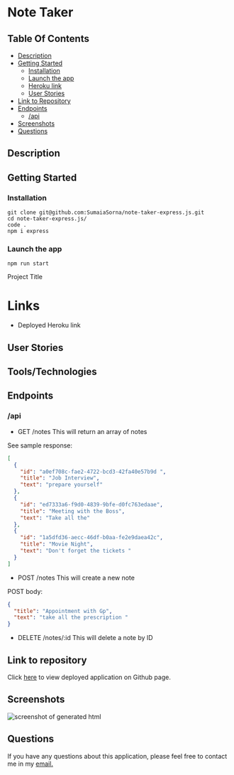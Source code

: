 # Note Taker

## Table Of Contents

- [Description](#description)
- [Getting Started](#getting-started)
  - [Installation](#installation)
  - [Launch the app](#launch-the-app)
  - [Heroku link](#heroku-link)
  - [User Stories](#user-stories)
- [Link to Repository](#link-to-repository)
- [Endpoints](#endpoints)
  - [/api](#api)
- [Screenshots](#screenshots)
- [Questions](#questions)

## Description

## Getting Started

### Installation

```
git clone git@github.com:SumaiaSorna/note-taker-express.js.git
cd note-taker-express.js/
code .
npm i express
```

### Launch the app

```
npm run start
```

Project Title

# Links

- Deployed Heroku link

## User Stories

## Tools/Technologies

## Endpoints

### /api

- GET /notes
  This will return an array of notes

See sample response:

```json
[
  {
    "id": "a0ef708c-fae2-4722-bcd3-42fa40e57b9d ",
    "title": "Job Interview",
    "text": "prepare yourself"
  },
  {
    "id": "ed7333a6-f9d0-4839-9bfe-d0fc763edaae",
    "title": "Meeting with the Boss",
    "text": "Take all the"
  },
  {
    "id": "1a5dfd36-aecc-46df-b0aa-fe2e9daea42c",
    "title": "Movie Night",
    "text": "Don't forget the tickets "
  }
]
```

- POST /notes
  This will create a new note

POST body:

```json
{
  "title": "Appointment with Gp",
  "text": "take all the prescription "
}
```

- DELETE /notes/:id
  This will delete a note by ID

## Link to repository

Click [here](#) to view deployed application on Github page.

## Screenshots

![screenshot of generated html](./assets/images/my-team.png)

## Questions

If you have any questions about this application, please feel free to contact me in my <a href="mailto:sorna.sumaia@gmail.com">email.</a>
